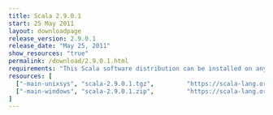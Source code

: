 ```yaml
---
title: Scala 2.9.0.1
start: 25 May 2011
layout: downloadpage
release_version: 2.9.0.1
release_date: "May 25, 2011"
show_resources: "true"
permalink: /download/2.9.0.1.html
requirements: "This Scala software distribution can be installed on any Unix-like or Windows system. It requires the Java runtime version 1.6 or 1.7."
resources: [
  ["-main-unixsys", "scala-2.9.0.1.tgz",         "https://scala-lang.org/files/archive/scala-2.9.0.1.tgz",         "Mac OS X, Unix, Cygwin",  "25 MB"],
  ["-main-windows", "scala-2.9.0.1.zip",         "https://scala-lang.org/files/archive/scala-2.9.0.1.zip",         "Windows",                 "25 MB"]
]
---
```




